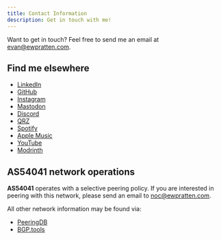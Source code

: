 ```yaml
---
title: Contact Information
description: Get in touch with me!
---
```



Want to get in touch? Feel free to send me an email at [evan@ewpratten.com](mailto:evan@ewpratten.com). 

## Find me elsewhere

- [LinkedIn](https://www.linkedin.com/in/ewpratten/)
- [GitHub](https://github.com/ewpratten)
- [Instagram](https://www.instagram.com/evanpratten/)
- [Mastodon](https://ewp.fyi/mastodon)
- [Discord](https://ewp.fyi/discord)
- [QRZ](https://qrz.com/db/va3zza)
- [Spotify](https://open.spotify.com/artist/1aLNEmgqBJkhfkEZvf8Vh5)
- [Apple Music](https://music.apple.com/us/artist/evan-pratten/1611566708)
- [YouTube](https://www.youtube.com/@ewpratten)
- [Modrinth](https://modrinth.com/user/ewpratten)
<!-- - [IMDb](https://www.imdb.com/name/nm13747554/)
- [IETF Datatracker](https://datatracker.ietf.org/person/Evan%20Pratten) -->

## AS54041 network operations

**AS54041** operates with a selective peering policy. If you are interested in peering with this network, please send an email to [noc@ewpratten.com](mailto:noc@ewpratten.com). 

All other network information may be found via:

- [PeeringDB](https://www.peeringdb.com/asn/54041)
- [BGP.tools](https://bgp.tools/as/54041)
